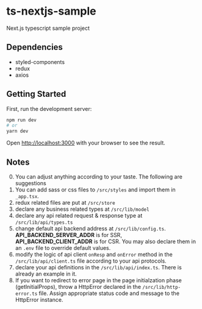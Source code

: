 # ts-nextjs-sample
Next.js typescript sample project

## Dependencies

- styled-components
- redux
- axios

## Getting Started

First, run the development server:

```bash
npm run dev
# or
yarn dev
```

Open [http://localhost:3000](http://localhost:3000) with your browser to see the result.

## Notes

0. You can adjust anything according to your taste. The following are suggestions
1. You can add sass or css files to `/src/styles` and import them in `_app.tsx`.
2. redux related files are put at `/src/store`
3. declare any business related types at `/src/lib/model`
4. declare any api related request & response type at `/src/lib/api/types.ts`
5. change default api backend address at `/src/lib/config.ts`. 
**API_BACKEND_SERVER_ADDR** is for SSR, **API_BACKEND_CLIENT_ADDR** is for CSR. You may also declare them in an `.env` file to override default values.
6. modify the logic of api client `onResp` and `onError` method in the `/src/lib/api/client.ts` file according to your api protocols.
7. declare your api definitions in the `/src/lib/api/index.ts`. There is already an example in it.
8. If you want to redirect to error page in the page initialzation phase (getInitialProps), throw a HttpError declared in the `/src/lib/http-error.ts` file. Assign appropriate status code and message to the HttpError instance.